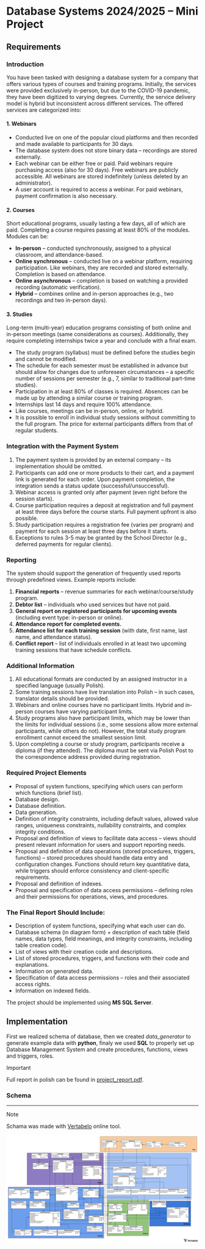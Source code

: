 # Database Systems 2024/2025 – Mini Project

## Requirements

### **Introduction**
You have been tasked with designing a database system for a company that offers various types of courses and training programs. Initially, the services were provided exclusively in-person, but due to the COVID-19 pandemic, they have been digitized to varying degrees. Currently, the service delivery model is hybrid but inconsistent across different services. The offered services are categorized into:

#### **1. Webinars**
- Conducted live on one of the popular cloud platforms and then recorded and made available to participants for 30 days.
- The database system does not store binary data – recordings are stored externally.
- Each webinar can be either free or paid. Paid webinars require purchasing access (also for 30 days). Free webinars are publicly accessible. All webinars are stored indefinitely (unless deleted by an administrator).
- A user account is required to access a webinar. For paid webinars, payment confirmation is also necessary.

#### **2. Courses**
Short educational programs, usually lasting a few days, all of which are paid. Completing a course requires passing at least 80% of the modules. Modules can be:
- **In-person** – conducted synchronously, assigned to a physical classroom, and attendance-based.
- **Online synchronous** – conducted live on a webinar platform, requiring participation. Like webinars, they are recorded and stored externally. Completion is based on attendance.
- **Online asynchronous** – completion is based on watching a provided recording (automatic verification).
- **Hybrid** – combines online and in-person approaches (e.g., two recordings and two in-person days).

#### **3. Studies**
Long-term (multi-year) education programs consisting of both online and in-person meetings (same considerations as courses). Additionally, they require completing internships twice a year and conclude with a final exam.
- The study program (syllabus) must be defined before the studies begin and cannot be modified.
- The schedule for each semester must be established in advance but should allow for changes due to unforeseen circumstances – a specific number of sessions per semester (e.g., 7, similar to traditional part-time studies).
- Participation in at least 80% of classes is required. Absences can be made up by attending a similar course or training program.
- Internships last 14 days and require 100% attendance.
- Like courses, meetings can be in-person, online, or hybrid.
- It is possible to enroll in individual study sessions without committing to the full program. The price for external participants differs from that of regular students.

### **Integration with the Payment System**
1. The payment system is provided by an external company – its implementation should be omitted.
2. Participants can add one or more products to their cart, and a payment link is generated for each order. Upon payment completion, the integration sends a status update (successful/unsuccessful).
3. Webinar access is granted only after payment (even right before the session starts).
4. Course participation requires a deposit at registration and full payment at least three days before the course starts. Full payment upfront is also possible.
5. Study participation requires a registration fee (varies per program) and payment for each session at least three days before it starts.
6. Exceptions to rules 3-5 may be granted by the School Director (e.g., deferred payments for regular clients).

### **Reporting**
The system should support the generation of frequently used reports through predefined views. Example reports include:
1. **Financial reports** – revenue summaries for each webinar/course/study program.
2. **Debtor list** – individuals who used services but have not paid.
3. **General report on registered participants for upcoming events** (including event type: in-person or online).
4. **Attendance report for completed events.**
5. **Attendance list for each training session** (with date, first name, last name, and attendance status).
6. **Conflict report** – list of individuals enrolled in at least two upcoming training sessions that have schedule conflicts.

### **Additional Information**
1. All educational formats are conducted by an assigned instructor in a specified language (usually Polish).
2. Some training sessions have live translation into Polish – in such cases, translator details should be provided.
3. Webinars and online courses have no participant limits. Hybrid and in-person courses have varying participant limits.
4. Study programs also have participant limits, which may be lower than the limits for individual sessions (i.e., some sessions allow more external participants, while others do not). However, the total study program enrollment cannot exceed the smallest session limit.
5. Upon completing a course or study program, participants receive a diploma (if they attended). The diploma must be sent via Polish Post to the correspondence address provided during registration.

### **Required Project Elements**
- Proposal of system functions, specifying which users can perform which functions (brief list).
- Database design.
- Database definition.
- Data generation.
- Definition of integrity constraints, including default values, allowed value ranges, uniqueness constraints, nullability constraints, and complex integrity conditions.
- Proposal and definition of views to facilitate data access – views should present relevant information for users and support reporting needs.
- Proposal and definition of data operations (stored procedures, triggers, functions) – stored procedures should handle data entry and configuration changes. Functions should return key quantitative data, while triggers should enforce consistency and client-specific requirements.
- Proposal and definition of indexes.
- Proposal and specification of data access permissions – defining roles and their permissions for operations, views, and procedures.

### **The Final Report Should Include:**
- Description of system functions, specifying what each user can do.
- Database schema (in diagram form) + description of each table (field names, data types, field meanings, and integrity constraints, including table creation code).
- List of views with their creation code and descriptions.
- List of stored procedures, triggers, and functions with their code and explanations.
- Information on generated data.
- Specification of data access permissions – roles and their associated access rights.
- Information on indexed fields.

The project should be implemented using **MS SQL Server**.

## Implementation

First we realized schema of database, then we created *data_generator* to generate example data with **python**, finaly we used **SQL** to properly set up Database Management System and create procedures, functions, views and triggers, roles.

> [!IMPORTANT]
> Full report in polish can be found in <a href="./report/project_report.pdf">project_report.pdf</a>.


### Schema
<hr>

> [!NOTE]
> Schama was made with <a href="https://vertabelo.com">Vertabelo</a> online tool.

<img src="./report/db_schema.png">
